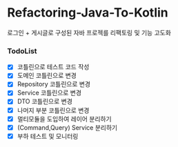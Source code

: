 # Refactoring-Java-To-Kotlin
로그인 + 게시글로 구성된 자바 프로젝를 리팩토링 및 기능 고도화

### TodoList
- [x] 코틀린으로 테스트 코드 작성
- [x] 도메인 코틀린으로 변경
- [x] Repository 코틀린으로 변경
- [x] Service 코틀린으로 변경
- [x] DTO 코틀린으로 변경
- [x] 나머지 부분 코틀린으로 변경
- [x] 멀티모듈을 도입하여 레이어 분리하기
- [x] (Command,Query) Service 분리하기
- [x] 부하 테스트 및 모니터링